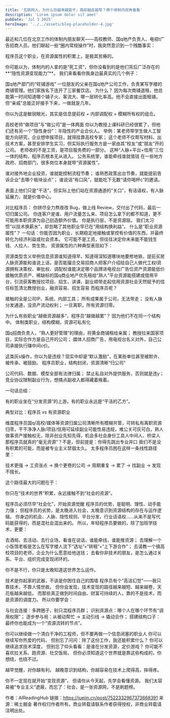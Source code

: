 ```yaml
---
title: '互联网人，为什么你越来越能干，路却越走越窄？换个体制内视角看看'
description: 'Lorem ipsum dolor sit amet'
pubDate: 'Jul 3 2025'
heroImage: '../../assets/blog-placeholder-4.jpg'
---
```


最近和几位在北京工作的体制内朋友聊天——高校教师、国q地产负责人、电视t广告招商人员。他们聊起一些“圈内常规操作”时，我突然意识到一个残酷事实：

程序员这个职业，在资源属性的积累上，是极其贫瘠的。

你可能以为，体制内的人拿的是“死工资”，但你没看到的是他们背后广泛存在的**“隐性资源变现能力”**。
我们来看看你我身边最真实的几个例子：

国q地产部门的“旺铺游戏”
一位朋友的父亲在国q地产公司工作，负责某写字楼的商铺管理。他们家族名下连开了三家餐饮店。
为什么？
因为每次商铺退租，他总能第一时间知道哪个铺子火、客流大、哪一层转化率高。他不会直接出面租铺，但“亲戚”总能正好接手下来，一做就是几年。

你以为这是敏锐眼光，其实是信息提前权 + 内部调配权 + 模糊所有权的组合。

高校老师“做项目”与“做公司”是一体两面
你以为教授上课科研已经很累了，但他们还有另一个“隐性身份”：半隐性的产业合伙人。
举例：某老师带学生做人工智能方向研究，企业想申报项目，就得挂靠高校专家；
这个老师不仅帮写材料、出技术方案，甚至安排学生实习，但实际执行服务方是一家由其“校友”或“朋友”开的公司。
老师收的不是工资，是项目服务费的一部分。
这种“人脉+平台+信用”三位一体的结构，程序员根本无从进入。
公务系统里，谁能牵线谁就值钱
在一些地方政府、招商部门，很多岗位本身就带“资源属性”。

谁对接外地企业投资，谁就能控制流程节奏；
谁熟悉政策出台节奏，就能提前告诉企业“去哪个板块设点”；
谁说话“有口风”，就能吃下无数“请你喝杯c”的邀请。

表面上他们只是“干活”，但实际上他们站在资源通道的“关口”，有话语权，有人脉延展力，就是价值中心。

对比程序员：
你拼尽全力熬夜改 Bug，做上线 Review，交付出了代码，最后一切归属公司。
你连客户是谁、用户流量怎么来、项目怎么拿下的都不知道，更不可能用本职资源为自己创造额外价值。
你是执行层，不是资源层。
我们太习惯“以技术换薪水”，却忽略了其他职业早已在“用结构换利益”。
什么是“职业资源属性”？
一句话：你能否因为职业，长期稳定地接触或掌控有价值的东西，并最终转化为经济利益或社会资本。
它可能不是工资，但往往决定你未来能不能钱生钱、人拉人、势生势。
资源属性的六种典型表现如下：








































资源类型含义举例信息资源谁知道得早、知道得深知道哪块地要修地铁，提前买房人脉资源能和谁说上话，是否能撮合交易招商人把客户介绍给自己人做代工权l资源拥有决策权、审批权、调配权谁能决定哪个品牌进电视台广告位资产资源能低价接触优质资产、稀缺标的国q商业地产优先租给“熟人”平台资源能搭建或借用平台，引流获客教授拉项目、招生、讲课、副业顺带走起信用资源社会天然赋予的信任标签清北教授创业，融资容易、招生容易
而程序员呢？

接触的全是公司IP、系统、内部工具；
所有成果属于公司，无法带走；
没有人脉分发通道，没资产流动权利；
一旦离职，所有资源归零。


为什么有些职业“越做资源越多”，程序员“越做越累”？
因为他们不在同一个结构中。
体制类职业，结构模糊，资源可私有化

国q招商负责人，“熟人更好管理”的理由，将黄金商铺租给亲属；
教授拉来国家项目，实际合作方是自己开的公司；
媒体人招商广告，用电视台名义对外，自己公司承接执行赚中间c价。

这类灰s操作，你以为是违规？现实中却是“默认激励”，在某些单位甚至被默许、被传承、被鼓励。
程序员职业，结构封闭，资源清晰“归公司”

公司代码、数据、模型全部有法律归属；
禁止私自对外提供服务，否则就是违y；
竞业协议限制副业行为，想搞点副收入都得藏着掖着。

一句话总结：

有的职业坐在“分发资源”的上游，有的职业永远是“干活的乙方”。

典型对比：程序员 vs 有资源职业



































维度程序员国q/高校/媒体等资源归属公司清晰所有模糊共管，可转私有离职资源归零，干干净净人脉/项目/信用可延续副业可能性易违规，难公关可灰可白，熟人做事资产接触权无，除非创业先知先得，机会多社会身份工具人中间人、桥梁人
那程序员就真的“毫无资源”？不是，但前提是：你得先跳出专业井口
我们不是没有积累的可能，而是被专业主义禁锢太久。
太多程序员困在这样一条线性路径里：

技术更强 → 工资涨点 → 换个更卷的公司 → 周期重复 → 累了 → 找副业 → 发现不擅长。

这个路径最大的问题在于：

你只在“技术的世界”积累，永远接触不到“社会的资源”。

程序员必须尽早“社会化”，开始资源觉醒
程序员的优势，是聪明、理性、动手能力强；
但程序员的劣势，是太晚进入社会，太晚意识到资源结构的存在与运作逻辑。
你身边的机会、人脉、隐性规则、平台分发、行业话语权……从来不是写代码能获得的，而是混社会混出来的。
所以，年轻程序员要做的，除了加班学技术，更要：

去酒局、去活动、去行业场，看谁在说话，谁能牵线，谁能推资源；
去理解一个小饭馆老板是怎么在写字楼人流下“选址”+“转租”+“上下游合作”；
去请教一个搞高校项目的老师，企业为什么愿意给他送钱；
去看你非技术的朋友，是怎么通过关系、平台、组织完成变现闭环的。


你不是不行，你只是太晚知道这世界怎么运作。

技术是你起家的武器，不该是你困住自己的围墙
程序员有个“高洁幻觉”——我只靠技术，不靠人情世故。
但你会发现，技术变现的路径越来越短、越来越卷，天花板越来越低。
而那些真正做到时间自由、财富可持续的人，靠的不是技术，而是资源的调度力。
所以你要学会：

与社会连接：多跨圈子，别只混程序员群；
识别资源点：哪个人在哪个环节有“调用权限”；
逐步参与局：从被动帮忙 → 主动引线 → 撬动合作；
搭建结构口子：最终你也能成为一个“资源流转的节点”。

你可以继续做一个清白干净的工程师，但不要再做一个信息闭塞的职业人
你可以继续写你热爱的代码，
但别忘了问问：除了这份工作，我还能积累什么？
你可以继续追求技术深度，
但别忘了仰头看看：是谁在分发资源，定价游戏？
你可能不喜欢拉关系、跑资源、社交饭局，
但你必须知道这个世界就是靠这些构成的，你想绕，也绕不过。

越早觉醒，对你越有利。
越晚意识到结构，你越容易在技术上爬得高，摔得疼。

你不一定现在就开始“变现资源”，
但请你从今天起，先学会看懂资源。
我们太容易被“专业主义”遮蔽，而忘了：社会，是一张资源网，不是刷题榜。

作者：AIReadingHub
链接：https://juejin.cn/post/7522332967373668391
来源：稀土掘金
著作权归作者所有。商业转载请联系作者获得授权，非商业转载请注明出处。
